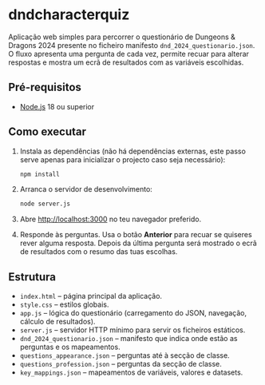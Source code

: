 # dndcharacterquiz

Aplicação web simples para percorrer o questionário de Dungeons & Dragons 2024 presente no ficheiro manifesto `dnd_2024_questionario.json`. O fluxo apresenta uma pergunta de cada vez, permite recuar para alterar respostas e mostra um ecrã de resultados com as variáveis escolhidas.

## Pré-requisitos

* [Node.js](https://nodejs.org/) 18 ou superior

## Como executar

1. Instala as dependências (não há dependências externas, este passo serve apenas para inicializar o projecto caso seja necessário):

   ```bash
   npm install
   ```

2. Arranca o servidor de desenvolvimento:

   ```bash
   node server.js
   ```

3. Abre [http://localhost:3000](http://localhost:3000) no teu navegador preferido.

4. Responde às perguntas. Usa o botão **Anterior** para recuar se quiseres rever alguma resposta. Depois da última pergunta será mostrado o ecrã de resultados com o resumo das tuas escolhas.

## Estrutura

* `index.html` – página principal da aplicação.
* `style.css` – estilos globais.
* `app.js` – lógica do questionário (carregamento do JSON, navegação, cálculo de resultados).
* `server.js` – servidor HTTP mínimo para servir os ficheiros estáticos.
* `dnd_2024_questionario.json` – manifesto que indica onde estão as perguntas e os mapeamentos.
* `questions_appearance.json` – perguntas até à secção de classe.
* `questions_profession.json` – perguntas da secção de classe.
* `key_mappings.json` – mapeamentos de variáveis, valores e datasets.

